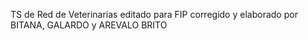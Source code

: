 TS de Red de Veterinarias
editado para FIP
corregido y elaborado por BITANA, GALARDO y AREVALO BRITO
